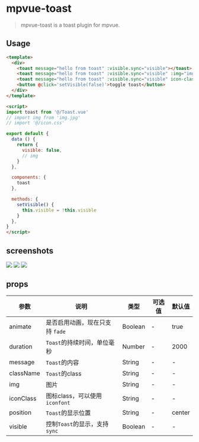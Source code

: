 # mpvue-toast

> mpvue-toast is a toast plugin for mpvue.

## Usage

```html
<template>
  <div>
    <toast message="hello from toast" :visible.sync="visible"></toast>
    <toast message="hello from toast" :visible.sync="visible" :img="img"></toast>
    <toast message="hello from toast" :visible.sync="visible" icon-class="iconfont icon-shoucang"></toast>
    <button @click='setVisible(false)'>toggle toast</button>
  </div>
</template>

<script>
import toast from '@/Toast.vue'
// import img from 'img.jpg'
// import '@/icon.css'

export default {
  data () {
    return {
      visible: false,
      // img
    }
  },

  components: {
    toast
  },

  methods: {
    setVisible() {
      this.visible = !this.visible
    }
  },
}
</script>
```

## screenshots

![](https://raw.githubusercontent.com/linrui1994/mpvue-toast/master/static/1.jpeg)
![](https://raw.githubusercontent.com/linrui1994/mpvue-toast/master/static/2.jpeg)
![](https://raw.githubusercontent.com/linrui1994/mpvue-toast/master/static/3.jpeg)
## props

| 参数      | 说明    | 类型      | 可选值       | 默认值   |
|---------- |-------- |---------- |-------------  |-------- |
| animate | 是否启用动画，现在只支持 `fade` | Boolean | - | true |
| duration | `Toast`的持续时间，单位毫秒 | Number | - | 2000 |
| message | `Toast`的内容 | String | - | - |
| className | `Toast`的class | String | - | - |
| img | 图片 | String | - | - |
| iconClass | 图标class，可以使用 `iconfont` | String | - | - |
| position | `Toast`的显示位置 | String | - | center |
| visible | 控制`Toast`的显示，支持`sync` | Boolean | - | - |

